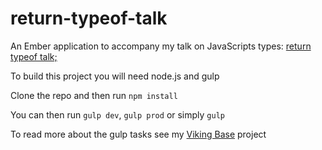 return-typeof-talk
==================

An Ember application to accompany my talk on JavaScripts types: [return typeof talk;](http://slides.com/rockyneurock/return-typeof-talk#/)

To build this project you will need node.js and gulp

Clone the repo and then run `npm install`

You can then run `gulp dev`, `gulp prod` or simply `gulp`

To read more about the gulp tasks see my [Viking Base](https://github.com/jneurock/viking-base) project
